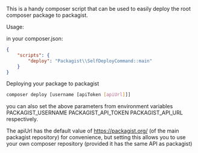 This is a handy composer script that can be used to easily deploy the root composer package to packagist.

Usage:

in your composer.json:

```json
{
    "scripts": {
        "deploy": "Packagist\\SelfDeployCommand::main"
    }
}
```

Deploying your package to packagist

```bash
composer deploy [username [apiToken [apiUrl]]]
```

you can also set the above parameters from environment variables 
    PACKAGIST_USERNAME
    PACKAGIST_API_TOKEN
    PACKAGIST_API_URL
respectively.

The apiUrl has the default value of https://packagist.org/ (of the main packagist repository) for convenience,
but setting this allows you to use your own composer repository (provided it has the same API as packagist)
